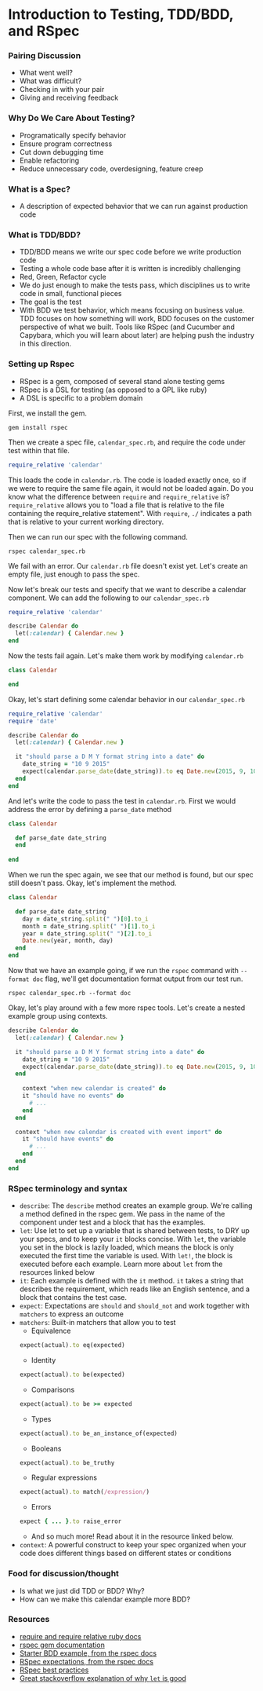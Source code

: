 # Introduction to Testing, TDD/BDD, and RSpec

### Pairing Discussion
- What went well?
- What was difficult?
- Checking in with your pair
- Giving and receiving feedback

### Why Do We Care About Testing?
- Programatically specify behavior
- Ensure program correctness
- Cut down debugging time
- Enable refactoring
- Reduce unnecessary code, overdesigning, feature creep

### What is a Spec?
- A description of expected behavior that we can run against production code

### What is TDD/BDD?
- TDD/BDD means we write our spec code before we write production code
- Testing a whole code base after it is written is incredibly challenging
- Red, Green, Refactor cycle
- We do just enough to make the tests pass, which disciplines us to write code in small, functional pieces
- The goal is the test
- With BDD we test behavior, which means focusing on business value. TDD focuses on how something will work, BDD focuses on the customer perspective of what we built.  Tools like RSpec (and Cucumber and Capybara, which you will learn about later) are helping push the industry in this direction.

### Setting up Rspec
- RSpec is a gem, composed of several stand alone testing gems
- RSpec is a DSL for testing (as opposed to a GPL like ruby)
- A DSL is specific to a problem domain

First, we install the gem.

```
gem install rspec
```

Then we create a spec file, `calendar_spec.rb`, and require the code under test within that file.

```ruby
require_relative 'calendar'
```

This loads the code in `calendar.rb`.  The code is loaded exactly once, so if we were to require the same file again, it would not be loaded again.  Do you know what the difference between `require` and `require_relative` is?  `require_relative` allows you to "load a file that is relative to the file containing the require_relative statement". With `require`, `./` indicates a path that is relative to your current working directory.

Then we can run our spec with the following command.

```
rspec calendar_spec.rb 
```

We fail with an error.  Our `calendar.rb` file doesn't exist yet.  Let's create an empty file, just enough to pass the spec.

Now let's break our tests and specify that we want to describe a calendar component.  We can add the following to our `calendar_spec.rb`

```ruby
require_relative 'calendar'

describe Calendar do
  let(:calendar) { Calendar.new }
end
```

Now the tests fail again.  Let's make them work by modifying `calendar.rb`

```ruby
class Calendar

end
```

Okay, let's start defining some calendar behavior in our `calendar_spec.rb`

```ruby
require_relative 'calendar'
require 'date'

describe Calendar do
  let(:calendar) { Calendar.new }

  it "should parse a D M Y format string into a date" do
    date_string = "10 9 2015"
    expect(calendar.parse_date(date_string)).to eq Date.new(2015, 9, 10)
  end
end
```

And let's write the code to pass the test in `calendar.rb`.  First we would address the error by defining a `parse_date` method

```ruby
class Calendar

  def parse_date date_string
  end
  
end
```

When we run the spec again, we see that our method is found, but our spec still doesn't pass.  Okay, let's implement the method.

```ruby
class Calendar

  def parse_date date_string
    day = date_string.split(" ")[0].to_i
    month = date_string.split(" ")[1].to_i
    year = date_string.split(" ")[2].to_i
    Date.new(year, month, day)
  end
end
```

Now that we have an example going, if we run the `rspec` command with `--format doc` flag, we'll get documentation format output from our test run.
```
rspec calendar_spec.rb --format doc
```

Okay, let's play around with a few more rspec tools.  Let's create a nested example group using contexts.

```ruby
describe Calendar do
  let(:calendar) { Calendar.new }

  it "should parse a D M Y format string into a date" do
    date_string = "10 9 2015"
    expect(calendar.parse_date(date_string)).to eq Date.new(2015, 9, 10)
  end
  
    context "when new calendar is created" do
    it "should have no events" do
      # ...
    end
  end

  context "when new calendar is created with event import" do
    it "should have events" do
      # ...
    end
  end
end
```

### RSpec terminology and syntax
- `describe`: The `describe` method creates an example group.  We're calling a method defined in the rspec gem.  We pass in the name of the component under test and a block that has the examples.
- `let`: Use let to set up a variable that is shared between tests, to DRY up your specs, and to keep your `it` blocks concise.  With `let`, the variable you set in the block is lazily loaded, which means the block is only executed the first time the variable is used.  With `let!`, the block is executed before each example.  Learn more about `let` from the resources linked below
- `it`: Each example is defined with the `it` method.  `it` takes a string that describes the requirement, which reads like an English sentence, and a block that contains the test case.
- `expect`: Expectations are `should` and `should_not` and work together with `matchers` to express an outcome
- `matchers`: Built-in matchers that allow you to test
   - Equivalence 
    ```ruby
    expect(actual).to eq(expected)
    ```
   - Identity 
    ```ruby
    expect(actual).to be(expected)
    ```
   - Comparisons 
    ```ruby
    expect(actual).to be >= expected
    ``` 
   - Types 
    ```ruby
    expect(actual).to be_an_instance_of(expected)
    ```
   - Booleans 
    ```ruby
    expect(actual).to be_truthy
    ```
   - Regular expressions 
    ```ruby
    expect(actual).to match(/expression/)
    ```
   - Errors 
    ```ruby
    expect { ... }.to raise_error
    ```
   - And so much more!  Read about it in the resource linked below.
- `context`: A powerful construct to keep your spec organized when your code does different things based on different states or conditions

### Food for discussion/thought
- Is what we just did TDD or BDD?  Why?
- How can we make this calendar example more BDD?

### Resources
- [require and require relative ruby docs](http://ruby-doc.org/core-2.1.2/Kernel.html)
- [rspec gem documentation](http://rspec.info/documentation/)
- [Starter BDD example, from the rspec docs](http://rspec.info/documentation/3.3/rspec-core/#Get_Started)
- [RSpec expectations, from the rspec docs](https://github.com/rspec/rspec-expectations)
- [RSpec best practices](http://betterspecs.org/)
- [Great stackoverflow explanation of why `let` is good](http://stackoverflow.com/questions/5359558/when-to-use-rspec-let/5359979#5359979)
